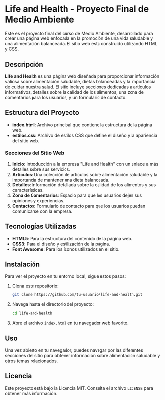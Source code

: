 # Life and Health - Proyecto Final de Medio Ambiente

Este es el proyecto final del curso de Medio Ambiente, desarrollado para crear una página web enfocada en la promoción de una vida saludable y una alimentación balanceada. El sitio web está construido utilizando HTML y CSS.

## Descripción

**Life and Health** es una página web diseñada para proporcionar información valiosa sobre alimentación saludable, dietas balanceadas y la importancia de cuidar nuestra salud. El sitio incluye secciones dedicadas a artículos informativos, detalles sobre la calidad de los alimentos, una zona de comentarios para los usuarios, y un formulario de contacto.

## Estructura del Proyecto

- **index.html**: Archivo principal que contiene la estructura de la página web.
- **estilos.css**: Archivo de estilos CSS que define el diseño y la apariencia del sitio web.

### Secciones del Sitio Web

1. **Inicio**: Introducción a la empresa "Life and Health" con un enlace a más detalles sobre sus servicios.
2. **Artículos**: Una colección de artículos sobre alimentación saludable y la importancia de mantener una dieta balanceada.
3. **Detalles**: Información detallada sobre la calidad de los alimentos y sus características.
4. **Zona de Comentarios**: Espacio para que los usuarios dejen sus opiniones y experiencias.
5. **Contactos**: Formulario de contacto para que los usuarios puedan comunicarse con la empresa.

## Tecnologías Utilizadas

- **HTML5**: Para la estructura del contenido de la página web.
- **CSS3**: Para el diseño y estilización de la página.
- **Font Awesome**: Para los íconos utilizados en el sitio.

## Instalación

Para ver el proyecto en tu entorno local, sigue estos pasos:

1. Clona este repositorio:
   ```bash
   git clone https://github.com/tu-usuario/life-and-health.git
   ```
2. Navega hasta el directorio del proyecto:
   ```bash
   cd life-and-health
   ```
3. Abre el archivo `index.html` en tu navegador web favorito.

## Uso

Una vez abierto en tu navegador, puedes navegar por las diferentes secciones del sitio para obtener información sobre alimentación saludable y otros temas relacionados.

## Licencia

Este proyecto está bajo la Licencia MIT. Consulta el archivo `LICENSE` para obtener más información.
